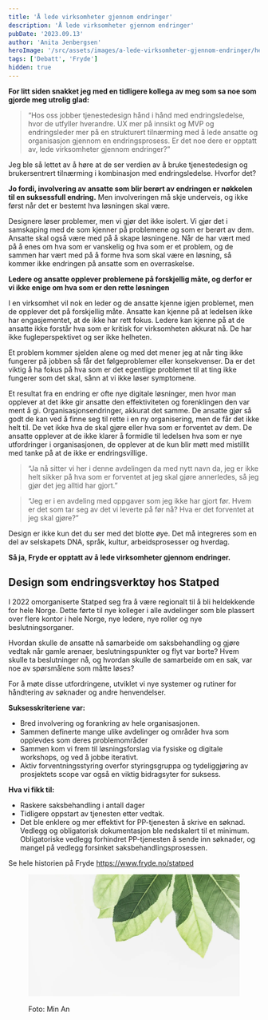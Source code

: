 ```yaml
---
title: 'Å lede virksomheter gjennom endringer'
description: 'Å lede virksomheter gjennom endringer'
pubDate: '2023.09.13'
author: 'Anita Jenbergsen'
heroImage: '/src/assets/images/a-lede-virksomheter-gjennom-endringer/hero.webp'
tags: ['Debatt', 'Fryde']
hidden: true
---
```


**For litt siden snakket jeg med en tidligere kollega av meg som sa noe som gjorde meg utrolig glad:**

> “Hos oss jobber tjenestedesign hånd i hånd med endringsledelse, hvor de utfyller hverandre. UX mer på innsikt og MVP og endringsleder mer på en strukturert tilnærming med å lede ansatte og organisasjon gjennom en endringsprosess. Er det noe dere er opptatt av, lede virksomheter gjennom endringer?”

Jeg ble så lettet av å høre at de ser verdien av å bruke tjenestedesign og brukersentrert tilnærming i kombinasjon med endringsledelse. Hvorfor det?

**Jo fordi, involvering av ansatte som blir berørt av endringen er nøkkelen til en suksessfull endring.** Men involveringen må skje underveis, og ikke først når det er bestemt hva løsningen skal være. 

Designere løser problemer, men vi gjør det ikke isolert. Vi gjør det i samskaping med de som kjenner på problemene og som er berørt av dem. Ansatte skal også være med på å skape løsningene. Når de har vært med på å enes om hva som er vanskelig og hva som er et problem, og de sammen har vært med på å forme hva som skal være en løsning, så kommer ikke endringen på ansatte som en overraskelse.

**Ledere og ansatte opplever problemene på forskjellig måte, og derfor er vi ikke enige om hva som er den rette løsningen**

I en virksomhet vil nok en leder og de ansatte kjenne igjen problemet, men de opplever det på forskjellig måte. Ansatte kan kjenne på at ledelsen ikke har engasjementet, at de ikke har rett fokus. Ledere kan kjenne på at de ansatte ikke forstår hva som er kritisk for virksomheten akkurat nå. De har ikke fugleperspektivet og ser ikke helheten.

Et problem kommer sjelden alene og med det mener jeg at når ting ikke fungerer på jobben så får det følgeproblemer eller konsekvenser. Da er det viktig å ha fokus på hva som er det egentlige problemet til at ting ikke fungerer som det skal, sånn at vi ikke løser symptomene.

Et resultat fra en endring er ofte nye digitale løsninger, men hvor man opplever at det ikke gir ansatte den effektiviteten og forenklingen den var ment å gi. Organisasjonsendringer, akkurat det samme. De ansatte gjør så godt de kan ved å finne seg til rette i en ny organisering, men de får det ikke helt til. De vet ikke hva de skal gjøre eller hva som er forventet av dem. De ansatte opplever at de ikke klarer å formidle til ledelsen hva som er nye utfordringer i organisasjonen, de opplever at de kun blir møtt med mistillit med tanke på at de ikke er endringsvillige. 

>“Ja nå sitter vi her i denne avdelingen da med nytt navn da, jeg er ikke helt sikker på hva som er forventet at jeg skal gjøre annerledes, så jeg gjør det jeg alltid har gjort.”

>“Jeg er i en avdeling med oppgaver som jeg ikke har gjort før. Hvem er det som tar seg av det vi leverte på før nå? Hva er det forventet at jeg skal gjøre?”

Design er ikke kun det du ser med det blotte øye. Det må integreres som en del av selskapets DNA, språk, kultur, arbeidsprosesser og hverdag.

**Så ja, Fryde er opptatt av å lede virksomheter gjennom endringer.**

## Design som endringsverktøy hos Statped

I 2022 omorganiserte Statped seg fra å være regionalt til å bli heldekkende for hele Norge. Dette førte til nye kolleger i alle avdelinger som ble plassert over flere kontor i hele Norge, nye ledere, nye roller og nye beslutningsorganer.

Hvordan skulle de ansatte nå samarbeide om saksbehandling og gjøre vedtak når gamle arenaer, beslutningspunkter og flyt var borte? Hvem skulle ta beslutninger nå, og hvordan skulle de samarbeide om en sak, var noe av spørsmålene som måtte løses?

For å møte disse utfordringene, utviklet vi nye systemer og rutiner for håndtering av søknader og andre henvendelser.

**Suksesskriteriene var:**

- Bred involvering og forankring av hele organisasjonen.
- Sammen definerte mange ulike avdelinger og områder hva som opplevdes som deres problemområder
- Sammen kom vi frem til løsningsforslag via fysiske og digitale workshops, og ved å jobbe iterativt.
- Aktiv forventningsstyring overfor styringsgruppa og tydeliggjøring av prosjektets scope var også en viktig bidragsyter for suksess.

**Hva vi fikk til:**

- Raskere saksbehandling i antall dager
- Tidligere oppstart av tjenesten etter vedtak.
- Det ble enklere og mer effektivt for PP-tjenesten å skrive en søknad. Vedlegg og obligatorisk dokumentasjon ble nedskalert til et minimum. Obligatoriske vedlegg forhindret PP-tjenesten å sende inn søknader, og mangel på vedlegg forsinket saksbehandlingsprosessen.

Se hele historien på Fryde https://www.fryde.no/statped

<figure>

  ![Blader](../../assets/images/a-lede-virksomheter-gjennom-endringer/plant.webp)
  <figcaption>Foto: Min An</figcaption>
</figure>